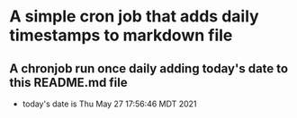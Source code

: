 A simple cron job that adds daily timestamps to markdown file
============================================================
## A chronjob run once daily adding today's date to this README.md file
* today's date is Thu May 27 17:56:46 MDT 2021
